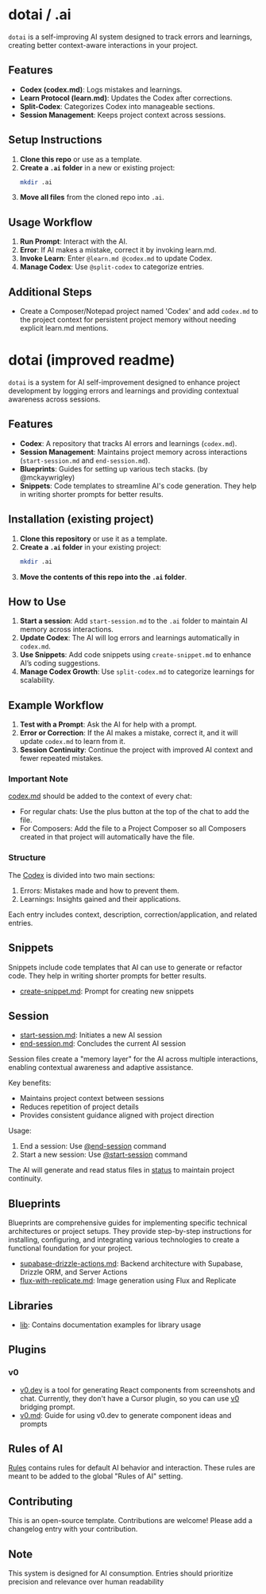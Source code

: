 
# dotai / .ai

`dotai` is a self-improving AI system designed to track errors and learnings, creating better context-aware interactions in your project.

## Features
- **Codex (codex.md)**: Logs mistakes and learnings.
- **Learn Protocol (learn.md)**: Updates the Codex after corrections.
- **Split-Codex**: Categorizes Codex into manageable sections.
- **Session Management**: Keeps project context across sessions.

## Setup Instructions

1. **Clone this repo** or use as a template.
2. **Create a `.ai` folder** in a new or existing project:
   ```bash
   mkdir .ai
   ```
3. **Move all files** from the cloned repo into `.ai`.

## Usage Workflow

1. **Run Prompt**: Interact with the AI.
2. **Error**: If AI makes a mistake, correct it by invoking learn.md.
3. **Invoke Learn**: Enter `@learn.md @codex.md` to update Codex.
4. **Manage Codex**: Use `@split-codex` to categorize entries.

## Additional Steps

- Create a Composer/Notepad project named 'Codex' and add `codex.md` to the project context for persistent project memory without needing explicit learn.md mentions.


# dotai (improved readme)

`dotai` is a system for AI self-improvement designed to enhance project development by logging errors and learnings and providing contextual awareness across sessions.

## Features
- **Codex**: A repository that tracks AI errors and learnings (`codex.md`).
- **Session Management**: Maintains project memory across interactions (`start-session.md` and `end-session.md`).
- **Blueprints**: Guides for setting up various tech stacks. (by @mckaywrigley)
- **Snippets**: Code templates to streamline AI's code generation. They help in writing shorter prompts for better results.

## Installation (existing project)

1. **Clone this repository** or use it as a template.
2. **Create a `.ai` folder** in your existing project:
   ```bash
   mkdir .ai
   ```
3. **Move the contents of this repo into the `.ai` folder**.

## How to Use

1. **Start a session**: Add `start-session.md` to the `.ai` folder to maintain AI memory across interactions.
2. **Update Codex**: The AI will log errors and learnings automatically in `codex.md`.
3. **Use Snippets**: Add code snippets using `create-snippet.md` to enhance AI’s coding suggestions.
4. **Manage Codex Growth**: Use `split-codex.md` to categorize learnings for scalability.

## Example Workflow

1. **Test with a Prompt**: Ask the AI for help with a prompt.
2. **Error or Correction**: If the AI makes a mistake, correct it, and it will update `codex.md` to learn from it.
3. **Session Continuity**: Continue the project with improved AI context and fewer repeated mistakes.

### Important Note

[codex.md](codex/codex.md) should be added to the context of every chat:

- For regular chats: Use the plus button at the top of the chat to add the file.
- For Composers: Add the file to a Project Composer so all Composers created in that project will automatically have the file.

### Structure

The [Codex](codex/codex.md) is divided into two main sections:

1. Errors: Mistakes made and how to prevent them.
2. Learnings: Insights gained and their applications.

Each entry includes context, description, correction/application, and related entries.

## Snippets

Snippets include code templates that AI can use to generate or refactor code. They help in writing shorter prompts for better results.

- [create-snippet.md](snippets/create-snippet.md): Prompt for creating new snippets

## Session

- [start-session.md](session/start-session.md): Initiates a new AI session
- [end-session.md](session/end-session.md): Concludes the current AI session

Session files create a "memory layer" for the AI across multiple interactions, enabling contextual awareness and adaptive assistance.

Key benefits:

- Maintains project context between sessions
- Reduces repetition of project details
- Provides consistent guidance aligned with project direction

Usage:

1. End a session: Use [@end-session](session/end-session.md) command
2. Start a new session: Use [@start-session](session/start-session.md) command

The AI will generate and read status files in [status](status) to maintain project continuity.

## Blueprints

Blueprints are comprehensive guides for implementing specific technical architectures or project setups. They provide step-by-step instructions for installing, configuring, and integrating various technologies to create a functional foundation for your project.

- [supabase-drizzle-actions.md](blueprints/supabase-drizzle-actions.md): Backend architecture with Supabase, Drizzle ORM, and Server Actions
- [flux-with-replicate.md](blueprints/flux-with-replicate.md): Image generation using Flux and Replicate

## Libraries

- [lib](lib): Contains documentation examples for library usage

## Plugins

### v0

- [v0.dev](https://v0.dev/) is a tool for generating React components from screenshots and chat. Currently, they don't have a Cursor plugin, so you can use [v0](v0/v0.md) bridging prompt.
- [v0.md](v0/v0.md): Guide for using v0.dev to generate component ideas and prompts

## Rules of AI

[Rules](rules) contains rules for default AI behavior and interaction. These rules are meant to be added to the global "Rules of AI" setting.

## Contributing

This is an open-source template. Contributions are welcome! Please add a changelog entry with your contribution.

## Note

This system is designed for AI consumption. Entries should prioritize precision and relevance over human readability

